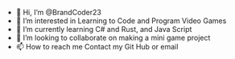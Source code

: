 - 👋 Hi, I’m @BrandCoder23
- 👀 I’m interested in Learning to Code and Program Video Games
- 🌱 I’m currently learning C# and Rust, and Java Script
- 💞️ I’m looking to collaborate on making a mini game project
- 📫 How to reach me Contact my Git Hub or email

<!---
BrandCoder23/BrandCoder23 is a ✨ special ✨ repository because its `README.md` (this file) appears on your GitHub profile.
You can click the Preview link to take a look at your changes.
--->


